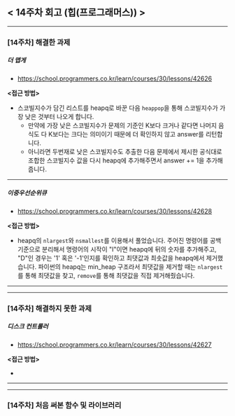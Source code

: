 
## < 14주차 회고 (힙(프로그래머스)) >
---
### [14주차] 해결한 과제
##### 더 맵게
- https://school.programmers.co.kr/learn/courses/30/lessons/42626

**<접근 방법>**  
  
- 스코빌지수가 담긴 리스트를 heapq로 바꾼 다음 `heappop`을 통해 스코빌지수가 가장 낮은 것부터 나오게 합니다. 
    - 만약에 가장 낮은 스코빌지수가 문제의 기준인 K보다 크거나 같다면 나머지 음식도 다 K보다는 크다는 의미이기 때문에 더 확인하지 않고 answer를 리턴합니다.
    - 아니라면 두번재로 낮은 스코빌지수도 추출한 다음 문제에서 제시한 공식대로 조합한 스코빌지수 값을 다시 heapq에 추가해주면서 answer += 1을 추가해줍니다. 

---

##### 이중우선순위큐
- https://school.programmers.co.kr/learn/courses/30/lessons/42628

**<접근 방법>**  
  
- heapq의 `nlargest`와 `nsmallest`를 이용해서 풀었습니다. 주어진 명령어를 공백 기준으로 분리해서 명령어의 시작이 "I"이면 heapq에 뒤의 숫자를 추가해주고, "D"인 경우는 '1' 혹은 '-1'인지를 확인하고 최댓값과 최솟값을 heapq에서 제거했습니다. 파이썬의 heapq는 min_heap 구조라서 최댓값을 제거할 때는 `nlargest`를 통해 최댓값을 찾고, `remove`를 통해 최댓값을 직접 제거해줬습니다.


---
---
### [14주차] 해결하지 못한 과제
##### 디스크 컨트롤러
- https://school.programmers.co.kr/learn/courses/30/lessons/42627

**<접근 방법>**  
  
- 


---
---
### [14주차] 처음 써본 함수 및 라이브러리


